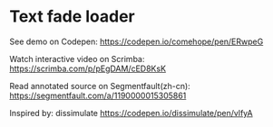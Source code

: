 # Text fade loader

See demo on Codepen: https://codepen.io/comehope/pen/ERwpeG

Watch interactive video on Scrimba: https://scrimba.com/p/pEgDAM/cED8KsK

Read annotated source on Segmentfault(zh-cn): https://segmentfault.com/a/1190000015305861

Inspired by: dissimulate https://codepen.io/dissimulate/pen/vlfyA
